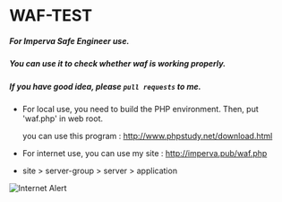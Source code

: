 # WAF-TEST

##### For Imperva Safe Engineer use.

##### You can use it to check whether waf is working properly.

##### If you have good idea, please `pull requests` to me.

* For local use, you need to build the PHP environment. Then, put 'waf.php' in web root.<br>

  you can use this program : http://www.phpstudy.net/download.html

* For internet use, you can use my site : http://imperva.pub/waf.php

* site > server-group > server > application

![Internet Alert](https://github.com/long940216/WAF-TEST/raw/master/internet.png "Internet-Alert")
